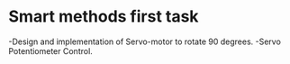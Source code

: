 # Smart methods first task


-Design and implementation of Servo-motor to rotate 90 degrees.
-Servo Potentiometer Control.
